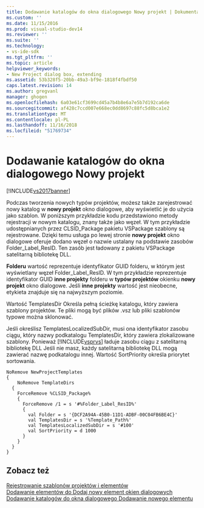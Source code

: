 ```yaml
---
title: Dodawanie katalogów do okna dialogowego Nowy projekt | Dokumentacja firmy Microsoft
ms.custom: ''
ms.date: 11/15/2016
ms.prod: visual-studio-dev14
ms.reviewer: ''
ms.suite: ''
ms.technology:
- vs-ide-sdk
ms.tgt_pltfrm: ''
ms.topic: article
helpviewer_keywords:
- New Project dialog box, extending
ms.assetid: 53b328f5-20bb-49a3-bf9e-1818f4fbdf50
caps.latest.revision: 14
ms.author: gregvanl
manager: ghogen
ms.openlocfilehash: 6a03e61cf3699cd45a7b4b8e6a7e5b7d192ca6de
ms.sourcegitcommit: af428c7ccd007e668ec0dd8697c88fc5d8bca1e2
ms.translationtype: MT
ms.contentlocale: pl-PL
ms.lasthandoff: 11/16/2018
ms.locfileid: "51769734"
---
```

# <a name="adding-directories-to-the-new-project-dialog-box"></a>Dodawanie katalogów do okna dialogowego Nowy projekt
[!INCLUDE[vs2017banner](../../includes/vs2017banner.md)]

Podczas tworzenia nowych typów projektów, możesz także zarejestrować nowy katalog w **nowy projekt** okno dialogowe, aby wyświetlić je do użycia jako szablon. W poniższym przykładzie kodu przedstawiono metody rejestracji w nowym katalogu, znany także jako węzeł. W tym przykładzie udostępnianych przez CLSID_Package pakietu VSPackage szablony są rejestrowane. Dzięki temu usługa po lewej stronie **nowy projekt** okno dialogowe oferuje dodano węzeł o nazwie ustalany na podstawie zasobów Folder_Label_ResID. Ten zasób jest ładowany z pakietu VSPackage satelitarną bibliotekę DLL.  
  
 **Folderu** wartość reprezentuje identyfikator GUID folderu, w którym jest wyświetlany węzeł Folder_Label_ResID. W tym przykładzie reprezentuje identyfikator GUID **inne projekty** folderu w **typów projektów** okienku **nowy projekt** okno dialogowe. Jeśli **inne projekty** wartość jest nieobecne, etykieta znajduje się na najwyższym poziomie.  
  
 Wartość TemplatesDir Określa pełną ścieżkę katalogu, który zawiera szablony projektów. Te pliki mogą być plików .vsz lub pliki szablonów typowe można sklonować.  
  
 Jeśli określisz TemplatesLocalizedSubDir, musi ona identyfikator zasobu ciągu, który nazwy podkatalogu TemplatesDir, który zawiera zlokalizowane szablony. Ponieważ [!INCLUDE[vsprvs](../../includes/vsprvs-md.md)] ładuje zasobu ciągu z satelitarną bibliotekę DLL Jeśli nie masz, każdy satelitarną bibliotekę DLL mogą zawierać nazwę podkatalogu innej. Wartość SortPriority określa priorytet sortowania.  
  
```  
NoRemove NewProjectTemplates  
{  
    NoRemove TemplateDirs  
  {  
    ForceRemove %CLSID_Package%  
    {  
      ForceRemove /1 = s '#%Folder_Label_ResID%'  
      {  
        val Folder = s '{DCF2A94A-45B0-11D1-ADBF-00C04FB6BE4C}'  
        val TemplatesDir = s '%Template_Path%'  
        val TemplatesLocalizedSubDir = s '#100'  
        val SortPriority = d 1000  
      }  
    }  
  }  
}  
```  
  
## <a name="see-also"></a>Zobacz też  
 [Rejestrowanie szablonów projektów i elementów](../../extensibility/internals/registering-project-and-item-templates.md)   
 [Dodawanie elementów do Dodaj nowy element okien dialogowych](../../extensibility/internals/adding-items-to-the-add-new-item-dialog-boxes.md)   
 [Dodawanie katalogów do okna dialogowego Dodawanie nowego elementu](../../extensibility/internals/adding-directories-to-the-add-new-item-dialog-box.md)

